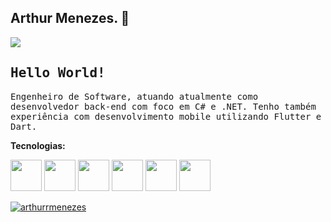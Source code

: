## Arthur Menezes. 👋

<a href="https://www.linkedin.com/in/arthuralbuquerquemenezes/" target="_blank"> <img src="https://img.shields.io/badge/-LinkedIn-%230077B5?style=for-the-badge&logo=linkedin&logoColor=white" target="_blank"> </a>

## <samp>Hello World!</samp>

<samp>Engenheiro de Software, atuando atualmente como desenvolvedor back-end com foco em C# e .NET. Tenho também experiência com desenvolvimento mobile utilizando Flutter e Dart.

**Tecnologias:**

<p align="left">
  <link rel="stylesheet" type='text/css' href="https://cdn.jsdelivr.net/gh/devicons/devicon@latest/devicon.min.css" />        
  <img src="https://raw.githubusercontent.com/marwin1991/profile-technology-icons/refs/heads/main/icons/c%23.png" width="50" height="50" />
  <img src="https://raw.githubusercontent.com/marwin1991/profile-technology-icons/refs/heads/main/icons/_net_core.png" width="50" height="50" />
  <img src="https://raw.githubusercontent.com/marwin1991/profile-technology-icons/refs/heads/main/icons/android.png" width="50" height="50" />
  <img src="https://raw.githubusercontent.com/marwin1991/profile-technology-icons/refs/heads/main/icons/dart.png" width="50" height="50" />
  <img src="https://raw.githubusercontent.com/marwin1991/profile-technology-icons/refs/heads/main/icons/flutter.png" width="50" height="50" />
  <img src="https://raw.githubusercontent.com/marwin1991/profile-technology-icons/refs/heads/main/icons/mysql.png" width="50" height="50" />
  
</p>

[![arthurrmenezes](https://github-readme-stats.vercel.app/api/top-langs/?username=arthurrmenezes&hide=html&layout=compact&theme=dark)](https://github.com/anuraghazra/github-readme-stats)
